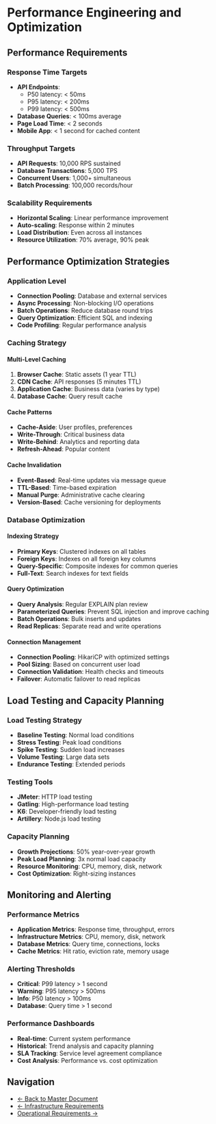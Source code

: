 # Performance Engineering and Optimization

## Performance Requirements

### Response Time Targets
- **API Endpoints**:
  - P50 latency: < 50ms
  - P95 latency: < 200ms
  - P99 latency: < 500ms
- **Database Queries**: < 100ms average
- **Page Load Time**: < 2 seconds
- **Mobile App**: < 1 second for cached content

### Throughput Targets
- **API Requests**: 10,000 RPS sustained
- **Database Transactions**: 5,000 TPS
- **Concurrent Users**: 1,000+ simultaneous
- **Batch Processing**: 100,000 records/hour

### Scalability Requirements
- **Horizontal Scaling**: Linear performance improvement
- **Auto-scaling**: Response within 2 minutes
- **Load Distribution**: Even across all instances
- **Resource Utilization**: 70% average, 90% peak

## Performance Optimization Strategies

### Application Level
- **Connection Pooling**: Database and external services
- **Async Processing**: Non-blocking I/O operations
- **Batch Operations**: Reduce database round trips
- **Query Optimization**: Efficient SQL and indexing
- **Code Profiling**: Regular performance analysis

### Caching Strategy

#### Multi-Level Caching
1. **Browser Cache**: Static assets (1 year TTL)
2. **CDN Cache**: API responses (5 minutes TTL)
3. **Application Cache**: Business data (varies by type)
4. **Database Cache**: Query result cache

#### Cache Patterns
- **Cache-Aside**: User profiles, preferences
- **Write-Through**: Critical business data
- **Write-Behind**: Analytics and reporting data
- **Refresh-Ahead**: Popular content

#### Cache Invalidation
- **Event-Based**: Real-time updates via message queue
- **TTL-Based**: Time-based expiration
- **Manual Purge**: Administrative cache clearing
- **Version-Based**: Cache versioning for deployments

### Database Optimization

#### Indexing Strategy
- **Primary Keys**: Clustered indexes on all tables
- **Foreign Keys**: Indexes on all foreign key columns
- **Query-Specific**: Composite indexes for common queries
- **Full-Text**: Search indexes for text fields

#### Query Optimization
- **Query Analysis**: Regular EXPLAIN plan review
- **Parameterized Queries**: Prevent SQL injection and improve caching
- **Batch Operations**: Bulk inserts and updates
- **Read Replicas**: Separate read and write operations

#### Connection Management
- **Connection Pooling**: HikariCP with optimized settings
- **Pool Sizing**: Based on concurrent user load
- **Connection Validation**: Health checks and timeouts
- **Failover**: Automatic failover to read replicas

## Load Testing and Capacity Planning

### Load Testing Strategy
- **Baseline Testing**: Normal load conditions
- **Stress Testing**: Peak load conditions
- **Spike Testing**: Sudden load increases
- **Volume Testing**: Large data sets
- **Endurance Testing**: Extended periods

### Testing Tools
- **JMeter**: HTTP load testing
- **Gatling**: High-performance load testing
- **K6**: Developer-friendly load testing
- **Artillery**: Node.js load testing

### Capacity Planning
- **Growth Projections**: 50% year-over-year growth
- **Peak Load Planning**: 3x normal load capacity
- **Resource Monitoring**: CPU, memory, disk, network
- **Cost Optimization**: Right-sizing instances

## Monitoring and Alerting

### Performance Metrics
- **Application Metrics**: Response time, throughput, errors
- **Infrastructure Metrics**: CPU, memory, disk, network
- **Database Metrics**: Query time, connections, locks
- **Cache Metrics**: Hit ratio, eviction rate, memory usage

### Alerting Thresholds
- **Critical**: P99 latency > 1 second
- **Warning**: P95 latency > 500ms
- **Info**: P50 latency > 100ms
- **Database**: Query time > 1 second

### Performance Dashboards
- **Real-time**: Current system performance
- **Historical**: Trend analysis and capacity planning
- **SLA Tracking**: Service level agreement compliance
- **Cost Analysis**: Performance vs. cost optimization

## Navigation

- [← Back to Master Document](./trd.md)
- [← Infrastructure Requirements](./trd_infrastructure.md)
- [Operational Requirements →](./trd_operations.md)
